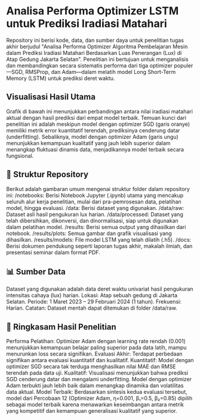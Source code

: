 # Analisa Performa Optimizer LSTM untuk Prediksi Iradiasi Matahari
Repository ini berisi kode, data, dan sumber daya untuk penelitian tugas akhir berjudul "Analisa Performa Optimizer Algoritma Pembelajaran Mesin dalam Prediksi Iradiasi Matahari Berdasarkan Luas Penerangan (Lux) di Atap Gedung Jakarta Selatan". Penelitian ini bertujuan untuk menganalisis dan membandingkan secara sistematis performa dari tiga optimizer populer—SGD, RMSProp, dan Adam—dalam melatih model Long Short-Term Memory (LSTM) untuk prediksi deret waktu.
## Visualisasi Hasil Utama
Grafik di bawah ini menunjukkan perbandingan antara nilai iradiasi matahari aktual dengan hasil prediksi dari empat model terbaik. Temuan kunci dari penelitian ini adalah meskipun model dengan optimizer SGD (garis oranye) memiliki metrik error kuantitatif terendah, prediksinya cenderung datar (underfitting). Sebaliknya, model dengan optimizer Adam (garis ungu) menunjukkan kemampuan kualitatif yang jauh lebih superior dalam menangkap fluktuasi dinamis data, menjadikannya model terbaik secara fungsional.
## 📂 Struktur Repository
Berikut adalah gambaran umum mengenai struktur folder dalam repository ini:
/notebooks: Berisi Notebook Jupyter (.ipynb) utama yang mencakup seluruh alur kerja penelitian, mulai dari pra-pemrosesan data, pelatihan model, hingga evaluasi.
/data: Berisi dataset yang digunakan.
/data/raw: Dataset asli hasil pengukuran lux harian.
/data/processed: Dataset yang telah dibersihkan, dikonversi, dan dinormalisasi, siap untuk digunakan dalam pelatihan model.
/results: Berisi semua output yang dihasilkan dari notebook.
/results/plots: Semua gambar dan grafik visualisasi yang dihasilkan.
/results/models: File model LSTM yang telah dilatih (.h5).
/docs: Berisi dokumen pendukung seperti laporan tugas akhir, makalah ilmiah, dan presentasi seminar dalam format PDF.
## 📊 Sumber Data
Dataset yang digunakan adalah data deret waktu univariat hasil pengukuran intensitas cahaya (lux) harian.
Lokasi: Atap sebuah gedung di Jakarta Selatan.
Periode: 1 Maret 2023 – 29 Februari 2024 (1 tahun).
Frekuensi: Harian.
Catatan: Dataset mentah dapat ditemukan di folder /data/raw.
## 🔬 Ringkasam Hasil Penelitian

Performa Pelatihan: Optimizer Adam dengan learning rate rendah (0.001) menunjukkan kemampuan belajar paling superior pada data latih, mampu menurunkan loss secara signifikan.
Evaluasi Akhir: Terdapat perbedaan signifikan antara evaluasi kuantitatif dan kualitatif.
Kuantitatif: Model dengan optimizer SGD secara tak terduga menghasilkan nilai MAE dan RMSE terendah pada data uji.
Kualitatif: Visualisasi menunjukkan bahwa prediksi SGD cenderung datar dan mengalami underfitting. Model dengan optimizer Adam terbukti jauh lebih baik dalam menangkap dinamika dan volatilitas data aktual.
Model Terbaik: Berdasarkan sintesis kedua evaluasi tersebut, model dari Percobaan 12 (Optimizer Adam, η=0.001, β₁=0.5, β₂=0.85) dipilih sebagai model terbaik karena menawarkan keseimbangan antara metrik yang kompetitif dan kemampuan generalisasi kualitatif yang superior.
